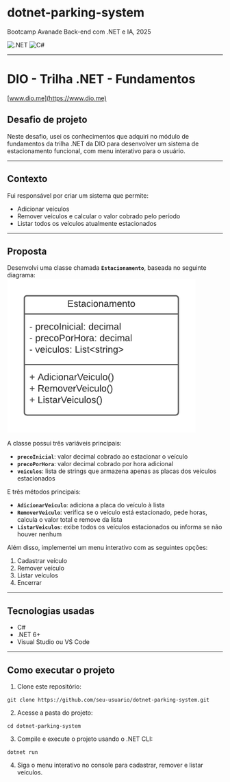 # dotnet-parking-system
Bootcamp Avanade Back-end com .NET e IA, 2025  

![.NET](https://img.shields.io/badge/.NET-6-blue)
![C#](https://img.shields.io/badge/C%23-Visual_Studio-blue)

---

# DIO - Trilha .NET - Fundamentos
[www.dio.me](https://www.dio.me)

## Desafio de projeto
Neste desafio, usei os conhecimentos que adquiri no módulo de fundamentos da trilha .NET da DIO para desenvolver um sistema de estacionamento funcional, com menu interativo para o usuário.

---

## Contexto
Fui responsável por criar um sistema que permite:  
- Adicionar veículos  
- Remover veículos e calcular o valor cobrado pelo período  
- Listar todos os veículos atualmente estacionados

---

## Proposta
Desenvolvi uma classe chamada **`Estacionamento`**, baseada no seguinte diagrama:  
![Diagrama de classe estacionamento](diagrama_classe_estacionamento.png)

A classe possui três variáveis principais:  

- **`precoInicial`**: valor decimal cobrado ao estacionar o veículo  
- **`precoPorHora`**: valor decimal cobrado por hora adicional  
- **`veiculos`**: lista de strings que armazena apenas as placas dos veículos estacionados  

E três métodos principais:  

- **`AdicionarVeiculo`**: adiciona a placa do veículo à lista  
- **`RemoverVeiculo`**: verifica se o veículo está estacionado, pede horas, calcula o valor total e remove da lista  
- **`ListarVeiculos`**: exibe todos os veículos estacionados ou informa se não houver nenhum  

Além disso, implementei um menu interativo com as seguintes opções:  
1. Cadastrar veículo  
2. Remover veículo  
3. Listar veículos  
4. Encerrar

---

## Tecnologias usadas
- C#  
- .NET 6+  
- Visual Studio ou VS Code

---

## Como executar o projeto

1. Clone este repositório:

```
git clone https://github.com/seu-usuario/dotnet-parking-system.git
```
2. Acesse a pasta do projeto:
```
cd dotnet-parking-system
```
3. Compile e execute o projeto usando o .NET CLI:
```
dotnet run
``` 
4.  Siga o menu interativo no console para cadastrar, remover e listar veículos.
